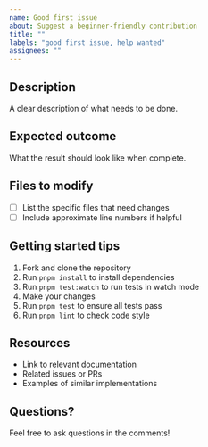 ```yaml
---
name: Good first issue
about: Suggest a beginner-friendly contribution
title: ""
labels: "good first issue, help wanted"
assignees: ""
---
```


## Description

A clear description of what needs to be done.

## Expected outcome

What the result should look like when complete.

## Files to modify

- [ ] List the specific files that need changes
- [ ] Include approximate line numbers if helpful

## Getting started tips

1. Fork and clone the repository
2. Run `pnpm install` to install dependencies
3. Run `pnpm test:watch` to run tests in watch mode
4. Make your changes
5. Run `pnpm test` to ensure all tests pass
6. Run `pnpm lint` to check code style

## Resources

- Link to relevant documentation
- Related issues or PRs
- Examples of similar implementations

## Questions?

Feel free to ask questions in the comments!
